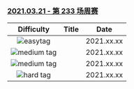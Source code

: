 ### [2021.03.21 - 第 233 场周赛](https://leetcode-cn.com/contest/miao/)

| Difficulty | Title | Date |
|:----------:|:-----:|:----:|
|![easytag](https://img.shields.io/badge/-easy-brightgreen)|[]()|2021.xx.xx|
|![medium tag](https://img.shields.io/badge/-medium-yellow)|[]()|2021.xx.xx|
|![medium tag](https://img.shields.io/badge/-medium-yellow)|[]()|2021.xx.xx|
|![hard tag](https://img.shields.io/badge/-hard-red)|[]()|2021.xx.xx|